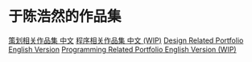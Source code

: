 # 于陈浩然的作品集


<tabs group="Language">
    <tab id="CN" title="中文" group-key="CN">
        <procedure title="策划相关" id="DRP_C" >
            <a href="Design-related-portfolio-C.md">策划相关作品集 中文</a>
        </procedure>
        <procedure title="程序相关" id="PRP_C" >
            <a href="Programming-related-portfolio-C.md">程序相关作品集 中文  (WIP)</a>
        </procedure>
    </tab>
    <tab id="EN" title="English" group-key="EN">
        <procedure title="Design Related" id="DRP_E" >
                <a href="Design-related-portfolio-E.md">Design Related Portfolio English Version</a>
        </procedure>
        <procedure title="Program Related" id="PRP_E">
                <a href="Programming-related-portfolio-E.md">Programming Related Portfolio English Version (WIP)</a>
        </procedure>
    </tab>
</tabs>